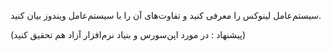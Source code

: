 سیستم‌عامل لینوکس را معرفی کنید و تفاوت‌های آن را با سیستم‌عامل ویندوز بیان کنید.

(پیشنهاد : در مورد اپن‌سورس و بنیاد نرم‌افزار آزاد هم تحقیق کنید)
